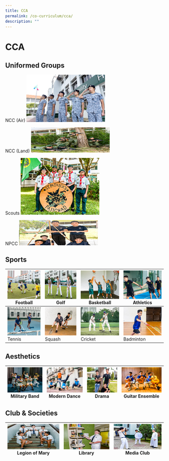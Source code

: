 ```yaml
---
title: CCA
permalink: /co-curriculum/cca/
description: ""
---
```

# CCA


## Uniformed Groups


NCC (Air) <img src="images/Ncc_1.jpg" style="width:250px; height:150px"> 

NCC (Land) <img src="images/NCC%20(land).jpg" style="width:250px; height:80px"/> 

 Scouts <img src="/images/Scouts.jpg" style="width:250px; height:180px"/>

 NPCC <img src="/images/NPCC.jpg" style="width:250px; height:80px"/>


Sports
------

| <img src="/images/football.jpg" style="width:250px; height:90px"/> Football  | <img src="/images/Golf.jpg" style="width:250px; height:90px"/> Golf | <img src="/images/Basketball.jpg" style="width:250px; height:90px"/> Basketball | <img src="/images/track%20n%20Field.jpg" style="width:250px; height:90px"/> Athletics |
|-----|-----|-----|-----|
| <img src="/images/tennis.jpg" style="width:250px; height:90px"/> Tennis  | <img src="/images/Squash.jpg" style="width:250px; height:90px"/> Squash | <img src="/images/Cricket.jpg" style="width:250px; height:90px"/> Cricket | <img src="/images/Badminton.jpg" style="width:250px; height:90px"/> Badminton |

Aesthetics
----------
| <img src="images/Military%20Band.jpg" style="width:250px; height:80px"/> Military Band  | <img src="images/dance.jpg" style="width:250px; height:80px"/> Modern Dance | <img src="/images/drama.jpg" style="width:250px; height:80px"/> Drama | <img src="/images/Guitar%20Ensemble.jpg" style="width:250px; height:80px"/> Guitar Ensemble |
|-----|-----|-----|-----|

Club & Societies
----------------

| <img src="images/legion%20of%20mary.jpg" style="width:250px; height:80px"/> Legion of Mary  | <img src="/images/Library.jpg" style="width:250px; height:80px"/> Library | <img src="/images/media%20and%20design.jpg" style="width:250px; height:80px"/> Media Club |
|-----|-----|-----|